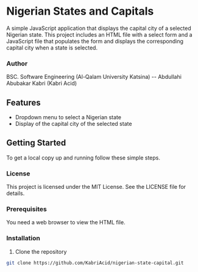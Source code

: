 # Nigerian States and Capitals

A simple JavaScript application that displays the capital city of a selected Nigerian state. This project includes an HTML file with a select form and a JavaScript file that populates the form and displays the corresponding capital city when a state is selected.

### Author
BSC. Software Engineering (Al-Qalam University Katsina) 
-- Abdullahi Abubakar Kabri (Kabri Acid)

## Features

- Dropdown menu to select a Nigerian state
- Display of the capital city of the selected state

## Getting Started

To get a local copy up and running follow these simple steps.

### License
This project is licensed under the MIT License. See the LICENSE file for details.

### Prerequisites

You need a web browser to view the HTML file.

### Installation

1. Clone the repository

```sh
git clone https://github.com/KabriAcid/nigerian-state-capital.git
